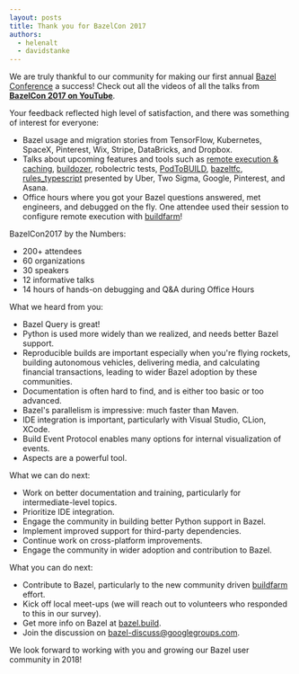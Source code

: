 ```yaml
---
layout: posts
title: Thank you for BazelCon 2017
authors:
  - helenalt
  - davidstanke
---
```


We are truly thankful to our community for making our first annual [Bazel Conference](https://sites.google.com/corp/bazel.build/conference2017) a success! Check out all the videos of all the talks from [**BazelCon 2017 on YouTube**](https://www.youtube.com/playlist?list=PLxNYxgaZ8RseY0KmkXQSt0StE71E7yizG).

Your feedback reflected high level of satisfaction, and there was something of interest for everyone:

* Bazel usage and migration stories from TensorFlow, Kubernetes, SpaceX, Pinterest, Wix, Stripe, DataBricks, and Dropbox.
* Talks about upcoming features and tools such as [remote execution & caching](https://github.com/bazelbuild/bazel-buildfarm), [buildozer](https://github.com/bazelbuild/buildtools/tree/master/buildozer), robolectric tests, [PodToBUILD](https://github.com/pinterest/PodToBUILD), [bazeltfc](https://github.com/Asana/bazeltsc), [rules_typescript](https://github.com/bazelbuild/rules_typescript) presented by Uber, Two Sigma, Google, Pinterest, and Asana.
* Office hours where you got your Bazel questions answered, met engineers, and debugged on the fly. One attendee used their session to configure remote execution with [buildfarm](https://github.com/bazelbuild/bazel-buildfarm)!

BazelCon2017 by the Numbers:

* 200+ attendees
* 60 organizations
* 30 speakers
* 12 informative talks
* 14 hours of hands-on debugging and Q&A during Office Hours

What we heard from you:

* Bazel Query is great!
* Python is used more widely than we realized, and needs better Bazel support.
* Reproducible builds are important especially when you're flying rockets, building autonomous vehicles, delivering media, and calculating financial transactions, leading to wider Bazel adoption by these communities.
* Documentation is often hard to find, and is either too basic or too advanced.
* Bazel's parallelism is impressive: much faster than Maven.
* IDE integration is important, particularly with Visual Studio, CLion, XCode.
* Build Event Protocol enables many options for internal visualization of events.
* Aspects are a powerful tool. 

What we can do next:

* Work on better documentation and training, particularly for intermediate-level topics.
* Prioritize IDE integration.
* Engage the community in building better Python support in Bazel.
* Implement improved support for third-party dependencies.
* Continue work on cross-platform improvements.
* Engage the community in wider adoption and contribution to Bazel.

What you can do next:

* Contribute to Bazel, particularly to the new community driven [buildfarm](https://github.com/bazelbuild/bazel-buildfarm) effort.
* Kick off local meet-ups (we will reach out to volunteers who responded to this in our survey).
* Get more info on Bazel at [bazel.build](https://bazel.build/).
* Join the discussion on bazel-discuss@googlegroups.com.

We look forward to working with you and growing our Bazel user community in 2018!
